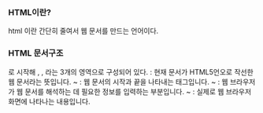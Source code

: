 ### HTML이란?
html 이란 간단히 줄여서 웹 문서를 만드는 언어이다.

### HTML 문서구조
<!DOCTYPE html>로 시작해 <html>, <head>, <body>라는 3개의 영역으로 구성되어 있다.  
<!DOCTYPE html> : 현재 문서가 HTML5언오로 작선한 웹 문서라는 뜻입니다.    
<html> ~ </html> : 웹 문서의 시작과 끝을 나타내는 태그입니다.   
<head> ~ </head> : 웹 브라우저가 웹 문서를 해석하는 데 필요한 정보를 입력하는 부분입니다.   
<body> ~ </body> : 실제로 웹 브라우저 화면에 나타나는 내용입니다.   
